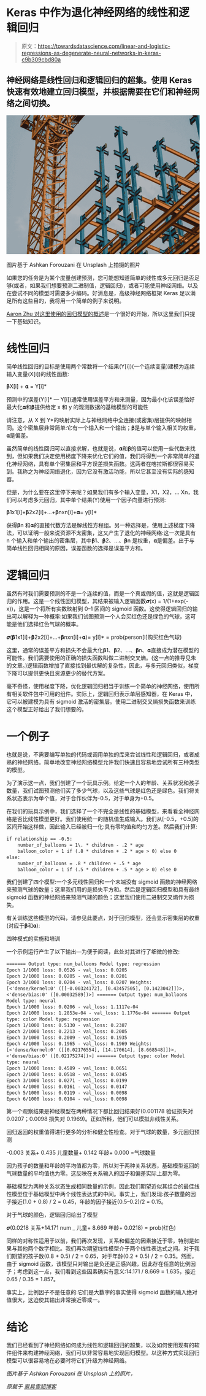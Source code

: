 # Keras 中作为退化神经网络的线性和逻辑回归

> 原文：<https://towardsdatascience.com/linear-and-logistic-regressions-as-degenerate-neural-networks-in-keras-c9b309cbd80a>

## 神经网络是线性回归和逻辑回归的超集。使用 Keras 快速有效地建立回归模型，并根据需要在它们和神经网络之间切换。

![](img/e251d6af152ce5f0fe0e33c19440bbaa.png)

图片基于 Ashkan Forouzani 在 Unsplash 上拍摄的照片

如果您的任务是为某个度量创建预测，您可能想知道简单的线性或多元回归是否足够(或者，如果我们想要预测二进制值，逻辑回归)，或者可能使用神经网络。以及在尝试不同的模型时需要多少编码。好消息是，高级神经网络框架 Keras 足以满足所有这些目的，我将用一个简单的例子来说明。

[Aaron Zhu 对这里使用的回归模型的概述](/linear-regression-vs-logistic-regression-ols-maximum-likelihood-estimation-gradient-descent-bcfac2c7b8e4)是一个很好的开始，所以这里我们只提一下基础知识。

# 线性回归

简单线性回归的目标是使用两个常数将一个结果(Y[i])(一个连续变量)建模为连续输入变量(X[i])的线性函数:

𝛃X[i] + 𝛂 = Y[i]*

预测中的误差(Y[i]* — Y[i])通常使用误差平方和来测量，因为最小化该误差恰好最大化𝛂和𝛃提供给定 x 和 y 的观测数据的基础模型的可能性

请注意，从 X 到 Y*的映射实际上与神经网络中全连接(或密集)层提供的映射相同。这个密集层非常简单:它有一个输入和一个输出；𝛃是与单个输入相关的权重，𝛂是偏差。

虽然简单的线性回归可以直接求解，也就是说，𝛂和𝛃的值可以使用一些代数来找到，但如果我们决定使用梯度下降来优化它们的值，我们将得到一个非常简单的退化神经网络，具有单个密集层和平方误差损失函数。这两者在喀拉斯都很容易买到。我称之为神经网络退化，因为它没有激活功能，所以它甚至没有实际的感知器。

但是，为什么要在这里停下来呢？如果我们有多个输入变量，X1，X2，… Xn，我们可以考虑多元回归，其中单个结果(Y)使用一个因子向量进行预测:

𝛃1x1[i]+𝛃2x2[i]+…+𝛃nxn[i]+𝛂= y[I]*

获得𝛃n 和𝛂的直接代数方法是解线性方程组。另一种选择是，使用上述梯度下降法，可以证明一般来说资源不太密集，这又产生了退化的神经网络:这一次是具有 n 个输入和单个输出的密集层，其中𝛃1、𝛃2、…、𝛃n 是权重，𝛂是偏差。出于与简单线性回归相同的原因，误差函数的选择是误差平方和。

# 逻辑回归

虽然有时我们需要预测的不是一个连续的值，而是一个真或假的值，这就是逻辑回归的作用。这是一个线性回归模型，其结果被输入逻辑函数𝝈(x) = 1/(1+exp(-x))，这是一个将所有实数映射到 0–1 区间的 sigmoid 函数。这使得逻辑回归的输出可以解释为一种概率:如果我们试图预测一个人会买红色还是绿色的气球，这可能是他们选择红色气球的概率。

𝝈(𝛃1x1[i]+𝛃2x2[i]+…+𝛃nxn[i]+𝛂)= y[I]* = prob(person[I]购买红色气球)

这里，通常的误差平方和损失不会最大化𝛃1、𝛃2、…、𝛃n、𝛂直接成为潜在模型的可能性。我们需要使用的正确的损失函数叫做二进制交叉熵。(这一点的推导见朱的文章。)逻辑函数增加了直接找到最优解的复杂性，因此，与多元回归类似，梯度下降可以提供更快且资源更少的替代方案。

毫不奇怪，使用梯度下降，优化逻辑回归相当于训练一个简单的神经网络，使用所有相关软件包中可用的组件。实际上，逻辑回归表示单层感知器，在 Keras 中，它可以被建模为具有 sigmoid 激活的密集层。使用二进制交叉熵损失函数来训练这个模型正好给出了我们想要的。

# 一个例子

也就是说，不需要编写单独的代码或调用单独的库来尝试线性和逻辑回归，或者成熟的神经网络。简单地改变神经网络模型允许我们快速且容易地尝试所有三种类型的模型。

为了演示这一点，我们创建了一个玩具示例。给定一个人的年龄、关系状况和孩子数量，我们试图预测他们买了多少气球，以及这些气球是红色还是绿色。我们将关系状态表示为单个值，对于合作伙伴为-0.5，对于单身为+0.5。

在我们的玩具示例中，我们选择了一个不完全是线性的基础模型，来看看全神经网络是否比线性模型更好。我们使用统一的随机值生成输入。我们从[-0.5，+0.5]的区间开始这样做，因此输入已经被归一化:具有零均值和均匀方差。然后我们计算:

```
if relationship == -0.5:
    number_of_balloons = 1\. * children - .2 * age
    balloon_color = 1 if (.8 * children + .2 * age > 0) else 0 
else:
    number_of_balloons = .8 * children + .5 * age
    balloon_color = 1 if (.5 * children + .5 * age > 0) else 0
```

我们创建了四个模型:一个多元线性回归和一个末端没有 sigmoid 函数的神经网络来预测气球的数量；这里我们用的是损失平方和。然后是逻辑回归模型和具有最终 sigmoid 函数的神经网络来预测气球的颜色；这里我们使用二进制交叉熵作为损失。

有关训练这些模型的代码，请参见此要点，对于回归模型，还会显示密集层的权重(对应于𝛃和𝛂):

四种模式的实施和培训

一个示例运行产生了以下输出—为便于阅读，此处对其进行了细微的修改:

```
======= Output type: num_balloons Model type: regression
Epoch 1/1000 loss: 0.0526 - val_loss: 0.0205
Epoch 2/1000 loss: 0.0205 - val_loss: 0.0201
Epoch 3/1000 loss: 0.0204 - val_loss: 0.0207 Weights: 
[<'dense/kernel:0' ([[-0.00324172], [0.43457505], [0.1423042]])>,
<'dense/bias:0' ([0.00032589])>] ======= Output type: num_balloons Model type: neural 
Epoch 1/1000 loss: 0.0206 - val_loss: 1.1117e-04 
Epoch 2/1000 loss: 1.2853e-04 - val_loss: 1.1776e-04 ======= Output type: color Model type: regression 
Epoch 1/1000 loss: 0.5130 - val_loss: 0.2387 
Epoch 2/1000 loss: 0.2213 - val_loss: 0.2005 
Epoch 3/1000 loss: 0.2009 - val_loss: 0.1935 
Epoch 4/1000 loss: 0.1965 - val_loss: 0.1969 Weights: 
[<'dense/kernel:0' ([[0.02176554], [14.170614], [8.668548]])>,
<'dense/bias:0' ([0.02175274])>] ======= Output type: color Model type: neural 
Epoch 1/1000 loss: 0.4589 - val_loss: 0.0651 
Epoch 2/1000 loss: 0.0518 - val_loss: 0.0345 
Epoch 3/1000 loss: 0.0271 - val_loss: 0.0199 
Epoch 4/1000 loss: 0.0161 - val_loss: 0.0147 
Epoch 5/1000 loss: 0.0119 - val_loss: 0.0098 
Epoch 6/1000 loss: 0.0104 - val_loss: 0.0098
```

第一个观察结果是神经模型在两种情况下都比回归结果好(0.001178 验证损失对 0.0207；0.0098 损失对 0.1969)。正如所料，他们可以模拟非线性关系。

回归返回的权重值得进行更多的分析和健全性检查。对于气球的数量，多元回归预测

-0.003 关系+ 0.435 儿童数量+ 0.142 年龄+ 0.000 =气球数量

因为孩子的数量和年龄的平均值都为零，所以对于两种关系状态，基础模型返回的气球数量的平均值也为零。这反映在关系输入的因子和偏差实际上都为零。

基础模型为两种关系状态生成相同数量的示例，因此我们期望近似其组合的最佳线性模型位于基础模型中两个线性表达式的中间。事实上，我们发现:孩子数量的因子接近(1.0 + 0.8) / 2 = 0.45，年龄的因子接近(0.5–0.2)/2 = 0.15。

对于气球的颜色，逻辑回归给出了模型

𝝈(0.0218 关系+14.171 num _ 儿童+ 8.669 年龄+ 0.0218) = prob(红色)

同样的对称性适用于以前，我们再次发现，关系和偏差的因素接近于零，特别是如果与其他两个数字相比。我们再次期望线性模型介于两个线性表达式之间。对于我们期望的孩子数(0.8 + 0.5) / 2 = 0.65，对于年龄(0.2 + 0.5) / 2 = 0.35。然而，由于 sigmoid 函数，该模型只对输出是负还是正感兴趣，因此存在任意的比例因子；考虑到这一点，我们看到这些因素确实有意义:14.171 / 8.669 = 1.635，接近 0.65 / 0.35 = 1.857。

事实上，比例因子不是任意的:它们是大数字的事实使得 sigmoid 函数的输入绝对值很大，这迫使其输出非常接近零或一。

# 结论

我们已经看到了神经网络如何成为线性和逻辑回归的超集，以及如何使用现有的软件组件来构建神经网络，我们可以非常容易地实现回归模型。以这种方式实现回归模型可以很容易地在必要时将它们升级为神经网络。

*图片基于 Ashkan Forouzani 在 Unsplash 上的照片，*[](https://unsplash.com/photos/_Y82jqFIBgw)

**原载于* [*家具雪貂博客*](https://www.furnitureferret.com/blog/2022/05/19/linear-and-logistic-regressions-as-degenerate-neural-networks-in-keras/)*